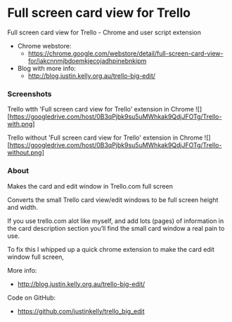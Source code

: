 Full screen card view for Trello
===============

Full screen card view for Trello - Chrome and user script extension

* Chrome webstore:
  *  https://chrome.google.com/webstore/detail/full-screen-card-view-for/iakcnnmjbdoemkjecojadhpinebnkipm
* Blog with more info:
  *  http://blog.justin.kelly.org.au/trello-big-edit/

### Screenshots

Trello wtth 'Full screen card view for Trello' extension in Chrome
![][https://googledrive.com/host/0B3qPjbk9su5uMWhkak9QdjJFOTg/Trello-with.png]

Trello without 'Full screen card view for Trello' extension in Chrome
![][https://googledrive.com/host/0B3qPjbk9su5uMWhkak9QdjJFOTg/Trello-without.png]

### About

Makes the card and edit window in Trello.com full screen

Converts the small Trello card view/edit windows to be full screen height and width.

If you use trello.com alot like myself, and add lots (pages) of information in the card description section you’ll find the small card window a real pain to use.

To fix this I whipped up a quick chrome extension to make the card edit window full screen, 

More info:
* http://blog.justin.kelly.org.au/trello-big-edit/

Code on GitHub:
* https://github.com/justinkelly/trello_big_edit
